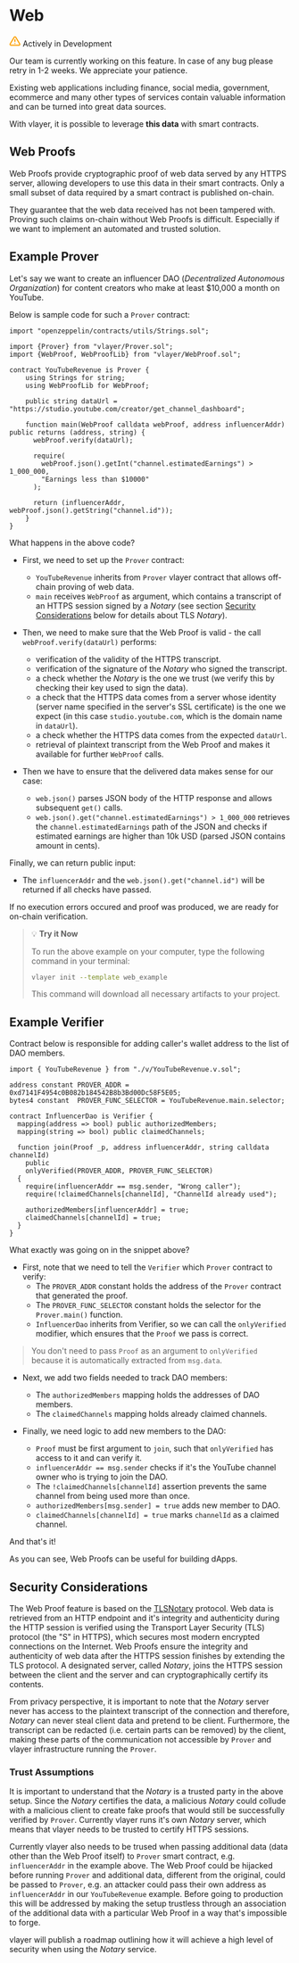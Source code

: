 # Web 
<div class="feature-card feature-in-dev">
  <div class="title">
    <svg width="20" height="20" viewBox="0 0 20 20" fill="none" xmlns="http://www.w3.org/2000/svg">
    <path d="M8.57499 3.21665L1.51665 15C1.37113 15.252 1.29413 15.5377 1.29331 15.8288C1.2925 16.1198 1.3679 16.4059 1.51201 16.6588C1.65612 16.9116 1.86392 17.1223 2.11474 17.2699C2.36556 17.4174 2.65065 17.4968 2.94165 17.5H17.0583C17.3493 17.4968 17.6344 17.4174 17.8852 17.2699C18.136 17.1223 18.3439 16.9116 18.488 16.6588C18.6321 16.4059 18.7075 16.1198 18.7067 15.8288C18.7058 15.5377 18.6288 15.252 18.4833 15L11.425 3.21665C11.2764 2.97174 11.0673 2.76925 10.8176 2.62872C10.568 2.48819 10.2864 2.41437 9.99999 2.41437C9.71354 2.41437 9.43193 2.48819 9.18232 2.62872C8.93272 2.76925 8.72355 2.97174 8.57499 3.21665V3.21665Z" stroke="#FCA004" stroke-width="2" stroke-linecap="round" stroke-linejoin="round"/>
    <path d="M10 7.5V10.8333" stroke="#FCA004" stroke-width="2" stroke-linecap="round" stroke-linejoin="round"/>
    <path d="M10 14.1667H10.0083" stroke="#FCA004" stroke-width="2" stroke-linecap="round" stroke-linejoin="round"/>
    </svg>
    Actively in Development
  </div>
  <p>Our team is currently working on this feature. In case of any bug please retry in 1-2 weeks. We appreciate your patience. </p>
</div>
Existing web applications including finance, social media, government, ecommerce and many other types of services contain valuable information and can be turned into great data sources.

With vlayer, it is possible to leverage **this data** with smart contracts.

## Web Proofs
Web Proofs provide cryptographic proof of web data served by any HTTPS server, allowing developers to use this data in their smart contracts. Only a small subset of data required by a smart contract is published on-chain.

They guarantee that the web data received has not been tampered with. Proving such claims on-chain without Web Proofs is difficult. Especially if we want to implement an automated and trusted solution. 

## Example Prover
Let's say we want to create an influencer DAO (_Decentralized Autonomous Organization_) for content creators who make at least $10,000 a month on  YouTube. 

Below is sample code for such a `Prover` contract:

```solidity
import "openzeppelin/contracts/utils/Strings.sol";

import {Prover} from "vlayer/Prover.sol";
import {WebProof, WebProofLib} from "vlayer/WebProof.sol";

contract YouTubeRevenue is Prover {
    using Strings for string;
    using WebProofLib for WebProof;
    
    public string dataUrl = "https://studio.youtube.com/creator/get_channel_dashboard";
    
    function main(WebProof calldata webProof, address influencerAddr) public returns (address, string) {
      webProof.verify(dataUrl);

      require(
        webProof.json().getInt("channel.estimatedEarnings") > 1_000_000, 
        "Earnings less than $10000"
      );

      return (influencerAddr, webProof.json().getString("channel.id"));
    }
} 
```

What happens in the above code?  

* First, we need to set up the `Prover` contract:
  * `YouTubeRevenue` inherits from `Prover` vlayer contract that allows off-chain proving of web data.
  * `main` receives `WebProof` as argument, which contains a transcript of an HTTPS session signed by a *Notary* (see section [Security Considerations](#security-considerations) below for details about TLS *Notary*).

* Then, we need to make sure that the Web Proof is valid - the call `webProof.verify(dataUrl)` performs:
  * verification of the validity of the HTTPS transcript.
  * verification of the signature of the *Notary* who signed the transcript.
  * a check whether the *Notary* is the one we trust (we verify this by checking their key used to sign the data).
  * a check that the HTTPS data comes from a server whose identity (server name specified in the server's SSL certificate) is the one we expect (in this case `studio.youtube.com`, which is the domain name in `dataUrl`).
  * a check whether the HTTPS data comes from the expected `dataUrl`.
  * retrieval of plaintext transcript from the Web Proof and makes it available for further `WebProof` calls.

* Then we have to ensure that the delivered data makes sense for our case:
  * `web.json()` parses JSON body of the HTTP response and allows subsequent `get()` calls.
  * `web.json().get("channel.estimatedEarnings") > 1_000_000` retrieves the `channel.estimatedEarnings` path of the JSON and checks if estimated earnings are higher than 10k USD (parsed JSON contains amount in cents).

Finally, we can return public input:
* The `influencerAddr` and the `web.json().get("channel.id")` will be returned if all checks have passed.

If no execution errors occured and proof was produced, we are ready for on-chain verification. 

> 💡 **Try it Now**
> 
> To run the above example on your computer, type the following command in your terminal:
> 
> ```bash
> vlayer init --template web_example
> ```
> 
> This command will download all necessary artifacts to your project.

## Example Verifier

Contract below is responsible for adding caller's wallet address to the list of DAO members. 

```solidity
import { YouTubeRevenue } from "./v/YouTubeRevenue.v.sol";

address constant PROVER_ADDR = 0xd7141F4954c0B082b184542B8b3Bd00Dc58F5E05;
bytes4 constant  PROVER_FUNC_SELECTOR = YouTubeRevenue.main.selector;

contract InfluencerDao is Verifier {
  mapping(address => bool) public authorizedMembers; 
  mapping(string => bool) public claimedChannels;

  function join(Proof _p, address influencerAddr, string calldata channelId) 
    public 
    onlyVerified(PROVER_ADDR, PROVER_FUNC_SELECTOR)  
  { 
    require(influencerAddr == msg.sender, "Wrong caller");
    require(!claimedChannels[channelId], "ChannelId already used");

    authorizedMembers[influencerAddr] = true;
    claimedChannels[channelId] = true;
  }
}
```
What exactly was going on in the snippet above?

* First, note that we need to tell the `Verifier` which `Prover` contract to verify:
  * The `PROVER_ADDR` constant holds the address of the `Prover` contract that generated the proof. 
  * The `PROVER_FUNC_SELECTOR` constant holds the selector for the `Prover.main()` function. 
  * `InfluencerDao` inherits from Verifier, so we can call the `onlyVerified` modifier, which ensures that the `Proof` we pass is correct.

> You don't need to pass `Proof` as an argument to `onlyVerified` because it is automatically extracted from `msg.data`.

* Next, we add two fields needed to track DAO members:
  * The `authorizedMembers` mapping holds the addresses of DAO members.
  * The `claimedChannels` mapping holds already claimed channels.

* Finally, we need logic to add new members to the DAO:   
  * `Proof` must be first argument to `join`, such that `onlyVerified` has access to it and can verify it.
  * `influencerAddr == msg.sender` checks if it's the YouTube channel owner who is trying to join the DAO.
  * The `!claimedChannels[channelId]` assertion prevents the same channel from being used more than once.
  * `authorizedMembers[msg.sender] = true` adds new member to DAO.
  * `claimedChannels[channelId] = true` marks `channelId` as a claimed channel.

And that's it! 

As you can see, Web Proofs can be useful for building dApps. 

## Security Considerations

The Web Proof feature is based on the [TLSNotary](https://tlsnotary.org/) protocol. Web data is retrieved from an HTTP endpoint and it's integrity and authenticity during the HTTP session is verified using the Transport Layer Security (TLS) protocol (the "S" in HTTPS), which secures most modern encrypted connections on the Internet. Web Proofs ensure the integrity and authenticity of web data after the HTTPS session finishes by extending the TLS protocol. A designated server, called *Notary*, joins the HTTPS session between the client and the server and can cryptographically certify its contents.

From privacy perspective, it is important to note that the *Notary* server never has access to the plaintext transcript of the connection and therefore, *Notary* can never steal client data and pretend to be client. Furthermore, the transcript can be redacted (i.e. certain parts can be removed) by the client, making these parts of the communication not accessible by `Prover` and vlayer infrastructure running the `Prover`.

### Trust Assumptions

It is important to understand that the *Notary* is a trusted party in the above setup. Since the *Notary* certifies the data, a malicious *Notary* could collude with a malicious client to create fake proofs that would still be successfully verified by `Prover`. Currently vlayer runs it's own *Notary* server, which means that vlayer needs to be trusted to certify HTTPS sessions.

 Currently vlayer also needs to be trused when passing additional data (data other than the Web Proof itself) to `Prover` smart contract, e.g. `influencerAddr` in the example above. The Web Proof could be hijacked before running `Prover` and additional data, different from the original, could be passed to `Prover`, e.g. an attacker could pass their own address as `influencerAddr` in our `YouTubeRevenue` example. Before going to production this will be addressed by making the setup trustless through an association of the additional data with a particular Web Proof in a way that's impossible to forge.

vlayer will publish a roadmap outlining how it will achieve a high level of security when using the *Notary* service.
